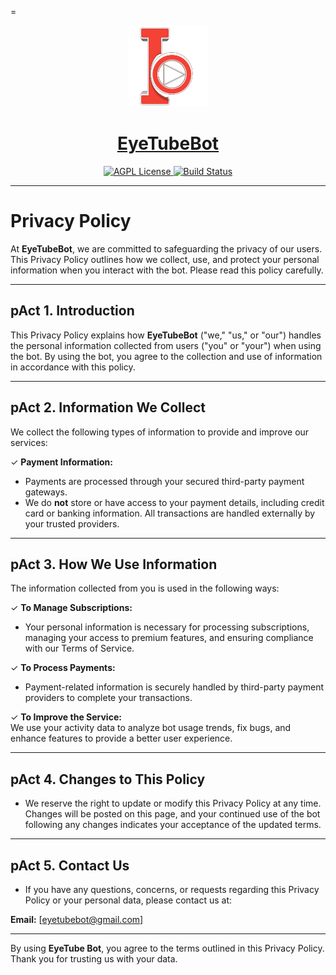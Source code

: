 =<p align="center">
  <a href="https://t.me/EyeTubeAiBot">
    <img src="https://github.com/Mickekofi/EyeTubeBot/blob/master/logo.png" alt="Logo" width="130">
  </a>
  <a href = "https://t.me/EyeTubeAiBot">
  <h1 align="center"><strong>EyeTubeBot</strong></h1>
  </a>
  <p align="center">
    <a href="https://t.me/possibilityAI">
      <img src="https://img.shields.io/badge/Join-Community-blue.svg" alt="AGPL License">
    </a>
    <a href="https://wa.me/233505994829?text=*EyeTubeB👁t_From_Github_User_💬Message_:*%20">
      <img src="https://img.shields.io/badge/Contact-Engineers-red.svg" alt="Build Status">
    </a>
  </p>
</p>

---
# Privacy Policy

At **EyeTubeBot**, we are committed to safeguarding the privacy of our users. This Privacy Policy outlines how we collect, use, and protect your personal information when you interact with the bot. Please read this policy carefully.

---

## pAct 1. **Introduction**

This Privacy Policy explains how **EyeTubeBot** ("we," "us," or "our") handles the personal information collected from users ("you" or "your") when using the bot. By using the bot, you agree to the collection and use of information in accordance with this policy.

---

## pAct 2. **Information We Collect**

We collect the following types of information to provide and improve our services:

✓ **Payment Information:**

- Payments are processed through your secured third-party payment gateways.  
- We do **not** store or have access to your payment details, including credit card or banking information. All transactions are handled externally by your trusted providers.

---

## pAct 3. **How We Use Information**  

The information collected from you is used in the following ways:

✓ **To Manage Subscriptions:**

- Your personal information is necessary for processing subscriptions, managing your access to premium features, and ensuring compliance with our Terms of Service.
  
✓ **To Process Payments:**

- Payment-related information is securely handled by third-party payment providers to complete your transactions.

✓ **To Improve the Service:**  
We use your activity data to analyze bot usage trends, fix bugs, and enhance features to provide a better user experience.

---

## pAct 4. **Changes to This Policy**

- We reserve the right to update or modify this Privacy Policy at any time. Changes will be posted on this page, and your continued use of the bot following any changes indicates your acceptance of the updated terms.

---

## pAct 5. **Contact Us**

- If you have any questions, concerns, or requests regarding this Privacy Policy or your personal data, please contact us at:  

**Email:** [eyetubebot@gmail.com]

---

By using **EyeTube Bot**, you agree to the terms outlined in this Privacy Policy. Thank you for trusting us with your data.

